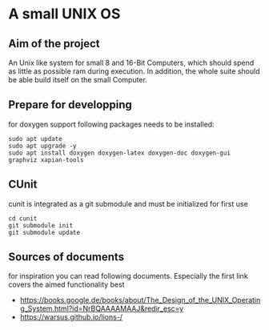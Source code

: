 # A small UNIX OS
## Aim of the project
An Unix like system for small 8 and 16-Bit Computers, which should spend as little as possible ram during execution. In addition, the whole suite should be able build itself on the small Computer.

## Prepare for developping
for doxygen support following packages needs to be installed:
```
sudo apt update
sudo apt upgrade -y
sudo apt install doxygen doxygen-latex doxygen-doc doxygen-gui graphviz xapian-tools
```

## CUnit
cunit is integrated as a git submodule and must be initialized for first use
```
cd cunit
git submodule init
git submodule update
```

## Sources of documents
for inspiration you can read following documents. Especially the first link covers the aimed functionality best
 * https://books.google.de/books/about/The_Design_of_the_UNIX_Operating_System.html?id=NrBQAAAAMAAJ&redir_esc=y
 * https://warsus.github.io/lions-/




